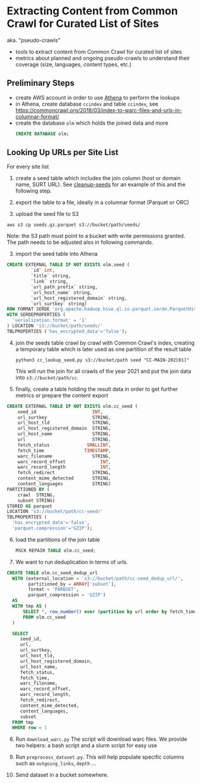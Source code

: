 # Extracting Content from Common Crawl for Curated List of Sites

aka. "pseudo-crawls"

- tools to extract content from Common Crawl for curated list of sites
- metrics about planned and ongoing pseudo-crawls to understand their coverage (size, languages, content types, etc.)

## Preliminary Steps

- create AWS account in order to use [Athena](https://aws.amazon.com/athena/) to perform the lookups
- in Athena, create database `ccindex` and table `ccindex`, see https://commoncrawl.org/2018/03/index-to-warc-files-and-urls-in-columnar-format/
- create the database `olm` which holds the joined data and more
  ```sql
  CREATE DATABASE olm;
  ```

## Looking Up URLs per Site List

For every site list

1. create a seed table which includes the join column (host or domain name, SURT URL). See [cleanup-seeds](./sourcing_sheet_seeds/cleanup-seeds.ipynb) for an example of this and the following step.

2. export the table to a file, ideally in a columnar format (Parquet or ORC)

3. upload the seed file to S3
  ```
  aws s3 cp seeds.gz.parquet s3://bucket/path/seeds/
  ```
  Note: the S3 path must point to a bucket with write permissions granted. The path needs to be adjusted also in following commands.

3. import the seed table into Athena
  ```sql
  CREATE EXTERNAL TABLE IF NOT EXISTS olm.seed (
           `id` int,
           `title` string,
           `link` string,
           `url_path_prefix` string,
           `url_host_name` string,
           `url_host_registered_domain` string,
           `url_surtkey` string)
  ROW FORMAT SERDE 'org.apache.hadoop.hive.ql.io.parquet.serde.ParquetHiveSerDe'
  WITH SERDEPROPERTIES (
    'serialization.format' = '1'
  ) LOCATION 's3://bucket/path/seeds/'
  TBLPROPERTIES ('has_encrypted_data'='false');
  ```

4. join the seeds table crawl by crawl with Common Crawl's index, creating a temporary table which is later used as one partition of the result table
   ```
   python3 cc_lookup_seed.py s3://bucket/path seed "CC-MAIN-202[01]"
   ```
   This will run the join for all crawls of the year 2021 and put the join data into `s3://bucket/path/cc`.

5. finally, create a table holding the result data in order to get further metrics or prepare the content export
  ```sql
  CREATE EXTERNAL TABLE IF NOT EXISTS olm.cc_seed (
      seed_id                     INT,
      url_surtkey                 STRING,
      url_host_tld                STRING,
      url_host_registered_domain  STRING,
      url_host_name               STRING,
      url                         STRING,
      fetch_status              SMALLINT,
      fetch_time               TIMESTAMP,
      warc_filename               STRING,
      warc_record_offset             INT,
      warc_record_length             INT,
      fetch_redirect              STRING,
      content_mime_detected       STRING,
      content_languages           STRING)
  PARTITIONED BY (
      crawl  STRING,
      subset STRING)
  STORED AS parquet
  LOCATION 's3://bucket/path/cc-seed/'
  TBLPROPERTIES (
    'has_encrypted_data'='false',
    'parquet.compression'='GZIP');
  ```

6. load the partitions of the join table
   ```sql
   MSCK REPAIR TABLE olm.cc_seed;
   ```

7. We want to run deduplication in terms of urls.
  ```sql
  CREATE TABLE olm.cc_seed_dedup_url
    WITH (external_location = 's3://bucket/path/cc-seed_dedup_url/',
          partitioned_by = ARRAY['subset'],
          format = 'PARQUET',
          parquet_compression = 'GZIP')
    AS
    WITH tmp AS (
        SELECT *, row_number() over (partition by url order by fetch_time desc) row
        FROM olm.cc_seed
    )

    SELECT
       seed_id,
       url,
       url_surtkey,
       url_host_tld,
       url_host_registered_domain,
       url_host_name,
       fetch_status,
       fetch_time,
       warc_filename,
       warc_record_offset,
       warc_record_length,
       fetch_redirect,
       content_mime_detected,
       content_languages,
       subset
    FROM tmp
    WHERE row = 1
  ```
8. Run `download_warc.py` The script will download warc files. We provide two helpers: a bash script and a slurm script for easy use

10. Run `preprocess_dataset.py`. This will help populate specific columns such as `outgoing_links`, `depth` ...

9. Send dataset in a bucket somewhere.
